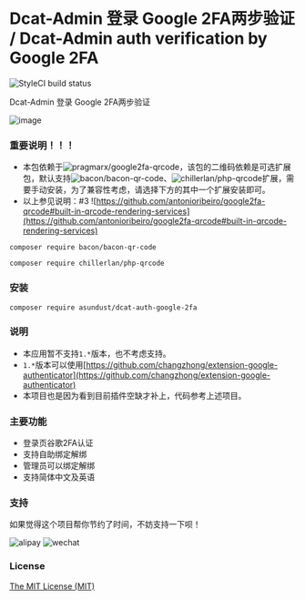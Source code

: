 Dcat-Admin 登录 Google 2FA两步验证 / Dcat-Admin auth verification by Google 2FA
======

![StyleCI build status](https://github.styleci.io/repos/686662708/shield)

Dcat-Admin 登录 Google 2FA两步验证

![image](https://github.com/asundust/auth-captcha/assets/6573979/9d3283ea-2cb4-4ce1-9eff-10ce0b82d41e)

### 重要说明！！！

- 本包依赖于![pragmarx/google2fa-qrcode](https://packagist.org/packages/pragmarx/google2fa-qrcode)，该包的二维码依赖是可选扩展包，默认支持![bacon/bacon-qr-code](https://packagist.org/packages/bacon/bacon-qr-code)、![chillerlan/php-qrcode](https://packagist.org/packages/chillerlan/php-qrcode)扩展，需要手动安装，为了兼容性考虑，请选择下方的其中一个扩展安装即可。
- 以上参见说明：#3 ![https://github.com/antonioribeiro/google2fa-qrcode#built-in-qrcode-rendering-services](https://github.com/antonioribeiro/google2fa-qrcode#built-in-qrcode-rendering-services)
```
composer require bacon/bacon-qr-code
```
```
composer require chillerlan/php-qrcode
```

### 安装

```
composer require asundust/dcat-auth-google-2fa
```

### 说明

- 本应用暂不支持`1.*`版本，也不考虑支持。
- `1.*`版本可以使用[https://github.com/changzhong/extension-google-authenticator](https://github.com/changzhong/extension-google-authenticator)
- 本项目也是因为看到目前插件空缺才补上，代码参考上述项目。

### 主要功能

- 登录页谷歌2FA认证
- 支持自助绑定解绑
- 管理员可以绑定解绑
- 支持简体中文及英语

### 支持

如果觉得这个项目帮你节约了时间，不妨支持一下呗！

![alipay](https://user-images.githubusercontent.com/6573979/91679916-2c4df500-eb7c-11ea-98a7-ab740ddda77d.png)
![wechat](https://user-images.githubusercontent.com/6573979/91679913-2b1cc800-eb7c-11ea-8915-eb0eced94aee.png)

### License

[The MIT License (MIT)](https://opensource.org/licenses/MIT)
